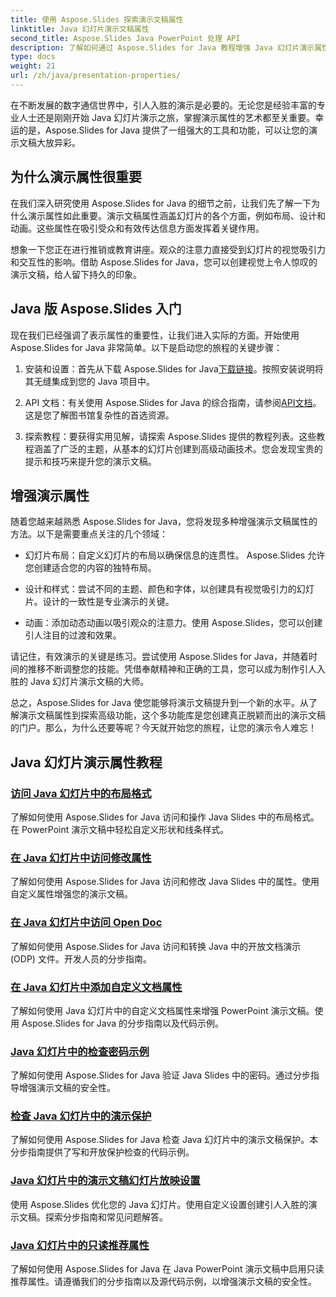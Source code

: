 ```yaml
---
title: 使用 Aspose.Slides 探索演示文稿属性
linktitle: Java 幻灯片演示文稿属性
second_title: Aspose.Slides Java PowerPoint 处理 API
description: 了解如何通过 Aspose.Slides for Java 教程增强 Java 幻灯片演示属性。了解动态演示的提示和技巧。
type: docs
weight: 21
url: /zh/java/presentation-properties/
---
```


在不断发展的数字通信世界中，引人入胜的演示是必要的。无论您是经验丰富的专业人士还是刚刚开始 Java 幻灯片演示之旅，掌握演示属性的艺术都至关重要。幸运的是，Aspose.Slides for Java 提供了一组强大的工具和功能，可以让您的演示文稿大放异彩。

## 为什么演示属性很重要

在我们深入研究使用 Aspose.Slides for Java 的细节之前，让我们先了解一下为什么演示属性如此重要。演示文稿属性涵盖幻灯片的各个方面，例如布局、设计和动画。这些属性在吸引受众和有效传达信息方面发挥着关键作用。

想象一下您正在进行推销或教育讲座。观众的注意力直接受到幻灯片的视觉吸引力和交互性的影响。借助 Aspose.Slides for Java，您可以创建视觉上令人惊叹的演示文稿，给人留下持久的印象。

## Java 版 Aspose.Slides 入门

现在我们已经强调了表示属性的重要性，让我们进入实际的方面。开始使用 Aspose.Slides for Java 非常简单。以下是启动您的旅程的关键步骤：

1. 安装和设置：首先从下载 Aspose.Slides for Java[下载链接](https://releases.aspose.com/slides/java/)。按照安装说明将其无缝集成到您的 Java 项目中。

2.  API 文档：有关使用 Aspose.Slides for Java 的综合指南，请参阅[API文档](https://reference.aspose.com/slides/java/)。这是您了解图书馆复杂性的首选资源。

3. 探索教程：要获得实用见解，请探索 Aspose.Slides 提供的教程列表。这些教程涵盖了广泛的主题，从基本的幻灯片创建到高级动画技术。您会发现宝贵的提示和技巧来提升您的演示文稿。

## 增强演示属性

随着您越来越熟悉 Aspose.Slides for Java，您将发现多种增强演示文稿属性的方法。以下是需要重点关注的几个领域：

- 幻灯片布局：自定义幻灯片的布局以确保信息的连贯性。 Aspose.Slides 允许您创建适合您的内容的独特布局。

- 设计和样式：尝试不同的主题、颜色和字体，以创建具有视觉吸引力的幻灯片。设计的一致性是专业演示的关键。

- 动画：添加动态动画以吸引观众的注意力。使用 Aspose.Slides，您可以创建引人注目的过渡和效果。

请记住，有效演示的关键是练习。尝试使用 Aspose.Slides for Java，并随着时间的推移不断调整您的技能。凭借奉献精神和正确的工具，您可以成为制作引人入胜的 Java 幻灯片演示文稿的大师。

总之，Aspose.Slides for Java 使您能够将演示文稿提升到一个新的水平。从了解演示文稿属性到探索高级功能，这个多功能库是您创建真正脱颖而出的演示文稿的门户。那么，为什么还要等呢？今天就开始您的旅程，让您的演示令人难忘！

## Java 幻灯片演示属性教程
### [访问 Java 幻灯片中的布局格式](./access-layout-formats-in-java-slides/)
了解如何使用 Aspose.Slides for Java 访问和操作 Java Slides 中的布局格式。在 PowerPoint 演示文稿中轻松自定义形状和线条样式。
### [在 Java 幻灯片中访问修改属性](./access-modifying-properties-in-java-slides/)
了解如何使用 Aspose.Slides for Java 访问和修改 Java Slides 中的属性。使用自定义属性增强您的演示文稿。
### [在 Java 幻灯片中访问 Open Doc](./access-open-doc-in-java-slides/)
了解如何使用 Aspose.Slides for Java 访问和转换 Java 中的开放文档演示 (ODP) 文件。开发人员的分步指南。
### [在 Java 幻灯片中添加自定义文档属性](./add-custom-document-properties-in-java-slides/)
了解如何使用 Java 幻灯片中的自定义文档属性来增强 PowerPoint 演示文稿。使用 Aspose.Slides for Java 的分步指南以及代码示例。
### [Java 幻灯片中的检查密码示例](./check-password-example-in-java-slides/)
了解如何使用 Aspose.Slides for Java 验证 Java Slides 中的密码。通过分步指导增强演示文稿的安全性。
### [检查 Java 幻灯片中的演示保护](./check-presentation-protection-in-java-slides/)
了解如何使用 Aspose.Slides for Java 检查 Java 幻灯片中的演示文稿保护。本分步指南提供了写和开放保护检查的代码示例。
### [Java 幻灯片中的演示文稿幻灯片放映设置](./presentation-slide-show-setup-in-java-slides/)
使用 Aspose.Slides 优化您的 Java 幻灯片。使用自定义设置创建引人入胜的演示文稿。探索分步指南和常见问题解答。
### [Java 幻灯片中的只读推荐属性](./read-only-recommended-properties-in-java-slides/)
了解如何使用 Aspose.Slides for Java 在 Java PowerPoint 演示文稿中启用只读推荐属性。请遵循我们的分步指南以及源代码示例，以增强演示文稿的安全性。